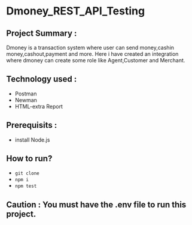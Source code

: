 # Dmoney_REST_API_Testing

## Project Summary :
Dmoney is a transaction system where user can send money,cashin money,cashout,payment and more. Here i have created an integration where dmoney can create some role like Agent,Customer and Merchant.

## Technology used :
- Postman
- Newman
- HTML-extra Report
  
## Prerequisits :
- install Node.js
## How to run?
- ``` git clone ```
- ``` npm i ```
- ```npm test ```

## Caution : You must have the .env file to run this project.
